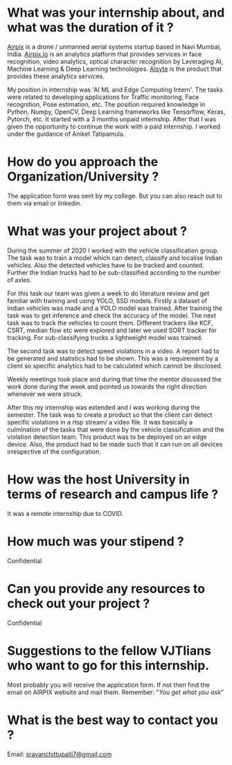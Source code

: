 # What was your internship about, and what was the duration of it ?

[Airpix](https://airpix.in/) is a drone / unmanned aerial systems startup based in Navi Mumbai, India. [Airpix.io](https://airpix.io/) is an analytics platform that provides services in face recognition, video analytics, optical character recognition by Leveraging AI, Machine Learning &amp; Deep Learning technologies. [AIsyte](https://aisyte.com/) is the product that provides these analytics services.

My position in internship was 'AI ML and Edge Computing Intern'. The tasks were related to developing applications for Traffic monitoring, Face recognition, Pose estimation, etc. The position required knowledge in Python, Numpy, OpenCV, Deep Learning frameworks like Tensorflow, Keras, Pytorch, etc. It started with a 3 months unpaid internship. After that I was given the opportunity to continue the work with a paid internship. I worked under the guidance of Aniket Tatipamula.

# How do you approach the Organization/University ?

The application form was sent by my college. But you can also reach out to them via email or linkedin.

# What was your project about ?

During the summer of 2020 I worked with the vehicle classification group. The task was to train a model which can detect, classify and localise Indian vehicles. Also the detected vehicles have to be tracked and counted. Further the Indian trucks had to be sub-classified according to the number of axles.

For this task our team was given a week to do literature review and get familiar with training and using YOLO, SSD models. Firstly a dataset of Indian vehicles was made and a YOLO model was trained. After training the task was to get inference and check the accuracy of the model. The next task was to track the vehicles to count them. Different trackers like KCF, CSRT, median flow etc were explored and later we used SORT tracker for tracking. For sub-classifying trucks a lightweight model was trained.

The second task was to detect speed violations in a video. A report had to be generated and statistics had to be shown. This was a requirement by a client so specific analytics had to be calculated which cannot be disclosed.

Weekly meetings took place and during that time the mentor discussed the work done during the week and pointed us towards the right direction whenever we were struck.

After this my internship was extended and I was working during the semester. The task was to create a product so that the client can detect specific violations in a rtsp stream/ a video file. It was basically a culmination of the tasks that were done by the vehicle classification and the violation detection team. This product was to be deployed on an edge device. Also, the product had to be made such that it can run on all devices irrespective of the configuration.

# How was the host University in terms of research and campus life ?

It was a remote internship due to COVID.

# How much was your stipend ?

Confidential

# Can you provide any resources to check out your project ?

Confidential

# Suggestions to the fellow VJTIians who want to go for this internship.

Most probably you will receive the application form. If not then find the email on AIRPIX website and mail them. Remember: &quot;_You get what you ask_&quot;

# What is the best way to contact you ?

Email: [sravanchittupalli7@gmail.com](mailto:sravanchittupalli7@gmail.com)
